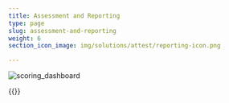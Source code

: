 ```yaml
---
title: Assessment and Reporting
type: page
slug: assessment-and-reporting
weight: 6
section_icon_image: img/solutions/attest/reporting-icon.png

---
```

![scoring_dashboard](/img/solutions/attest/collation-of-scoringresponse.png#center)

{{<blocks type="attest-assesment" column="4">}}